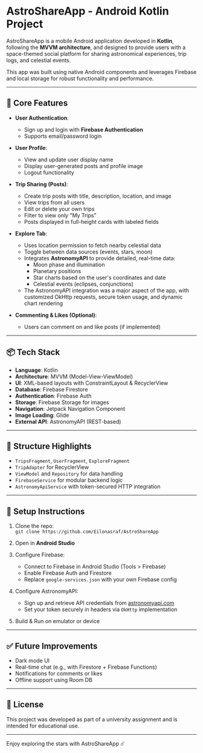 # AstroShareApp - Android Kotlin Project

AstroShareApp is a mobile Android application developed in **Kotlin**, following the **MVVM architecture**, and designed to provide users with a space-themed social platform for sharing astronomical experiences, trip logs, and celestial events. 

This app was built using native Android components and leverages Firebase and local storage for robust functionality and performance.

---

## 🌌 Core Features

- **User Authentication**:
  - Sign up and login with **Firebase Authentication**
  - Supports email/password login

- **User Profile**:
  - View and update user display name
  - Display user-generated posts and profile image
  - Logout functionality

- **Trip Sharing (Posts)**:
  - Create trip posts with title, description, location, and image
  - View trips from all users
  - Edit or delete your own trips
  - Filter to view only "My Trips"
  - Posts displayed in full-height cards with labeled fields

- **Explore Tab**:
  - Uses location permission to fetch nearby celestial data
  - Toggle between data sources (events, stars, moon)
  - Integrates **AstronomyAPI** to provide detailed, real-time data:
    - Moon phase and illumination
    - Planetary positions
    - Star charts based on the user's coordinates and date
    - Celestial events (eclipses, conjunctions)
  - The AstronomyAPI integration was a major aspect of the app, with customized OkHttp requests, secure token usage, and dynamic chart rendering

- **Commenting & Likes (Optional)**:
  - Users can comment on and like posts (if implemented)

---

## 📦 Tech Stack

- **Language**: Kotlin
- **Architecture**: MVVM (Model-View-ViewModel)
- **UI**: XML-based layouts with ConstraintLayout & RecyclerView
- **Database**: Firebase Firestore
- **Authentication**: Firebase Auth
- **Storage**: Firebase Storage for images
- **Navigation**: Jetpack Navigation Component
- **Image Loading**: Glide
- **External API**: AstronomyAPI (REST-based)

---

## 📁 Structure Highlights

- `TripsFragment`, `UserFragment`, `ExploreFragment`
- `TripAdapter` for RecyclerView
- `ViewModel` and `Repository` for data handling
- `FirebaseService` for modular backend logic
- `AstronomyApiService` with token-secured HTTP integration

---

## 🚀 Setup Instructions

1. Clone the repo:  
   `git clone https://github.com/Eilonasraf/AstroShareApp`

2. Open in **Android Studio**

3. Configure Firebase:
   - Connect to Firebase in Android Studio (Tools > Firebase)
   - Enable Firebase Auth and Firestore
   - Replace `google-services.json` with your own Firebase config

4. Configure AstronomyAPI:
   - Sign up and retrieve API credentials from [astronomyapi.com](https://www.astronomyapi.com)
   - Set your token securely in headers via `OkHttp` implementation

5. Build & Run on emulator or device

---

## ✅ Future Improvements
- Dark mode UI
- Real-time chat (e.g., with Firestore + Firebase Functions)
- Notifications for comments or likes
- Offline support using Room DB

---

## 📜 License
This project was developed as part of a university assignment and is intended for educational use.

---

Enjoy exploring the stars with AstroShareApp ☄️
